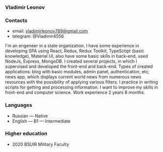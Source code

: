 ### Vladimir Leonov

### Contacts
- email: vladimirleonov789@gmail.com
- telegram: @Vladimir4556

I'm an engeneer in a state organization. I have some experience in developing SPA using React, Redux, Redux Toolkit, TypeSctipt (basic knowledge), Material UI, also have some basic skills in back-end, used NodeJs, Express, MongoDB. I created several projects, in which I supervised and developed the front-end and back-end. Types of created applications: blog with basic modules, admin panel, authentication, etc; news app, which displays current world news from numerous news resources with the possibility of applying various filters. I practice in writing scripts for getting and processing information. I want to improve my skills in front-end and computer science.  Work experience 2 years 8 months.

### Languages
- Russian — Native
- English — B1 — Intermediate

### Higher education
- 2020   BSUIR
         Military Faculty
